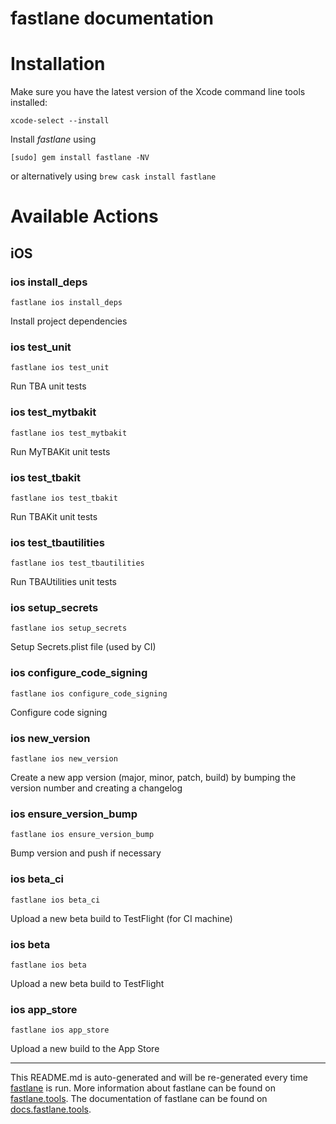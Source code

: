 fastlane documentation
================
# Installation

Make sure you have the latest version of the Xcode command line tools installed:

```
xcode-select --install
```

Install _fastlane_ using
```
[sudo] gem install fastlane -NV
```
or alternatively using `brew cask install fastlane`

# Available Actions
## iOS
### ios install_deps
```
fastlane ios install_deps
```
Install project dependencies
### ios test_unit
```
fastlane ios test_unit
```
Run TBA unit tests
### ios test_mytbakit
```
fastlane ios test_mytbakit
```
Run MyTBAKit unit tests
### ios test_tbakit
```
fastlane ios test_tbakit
```
Run TBAKit unit tests
### ios test_tbautilities
```
fastlane ios test_tbautilities
```
Run TBAUtilities unit tests
### ios setup_secrets
```
fastlane ios setup_secrets
```
Setup Secrets.plist file (used by CI)
### ios configure_code_signing
```
fastlane ios configure_code_signing
```
Configure code signing
### ios new_version
```
fastlane ios new_version
```
Create a new app version (major, minor, patch, build) by bumping the version number and creating a changelog
### ios ensure_version_bump
```
fastlane ios ensure_version_bump
```
Bump version and push if necessary
### ios beta_ci
```
fastlane ios beta_ci
```
Upload a new beta build to TestFlight (for CI machine)
### ios beta
```
fastlane ios beta
```
Upload a new beta build to TestFlight
### ios app_store
```
fastlane ios app_store
```
Upload a new build to the App Store

----

This README.md is auto-generated and will be re-generated every time [fastlane](https://fastlane.tools) is run.
More information about fastlane can be found on [fastlane.tools](https://fastlane.tools).
The documentation of fastlane can be found on [docs.fastlane.tools](https://docs.fastlane.tools).
